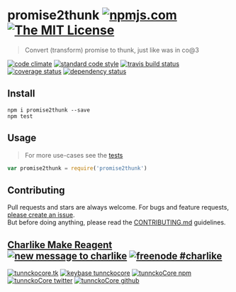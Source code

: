 # promise2thunk [![npmjs.com][npmjs-img]][npmjs-url] [![The MIT License][license-img]][license-url] 

> Convert (transform) promise to thunk, just like was in co@3

[![code climate][codeclimate-img]][codeclimate-url] [![standard code style][standard-img]][standard-url] [![travis build status][travis-img]][travis-url] [![coverage status][coveralls-img]][coveralls-url] [![dependency status][david-img]][david-url]


## Install
```
npm i promise2thunk --save
npm test
```


## Usage
> For more use-cases see the [tests](./test.js)

```js
var promise2thunk = require('promise2thunk')
```


## Contributing

Pull requests and stars are always welcome. For bugs and feature requests, [please create an issue](https://github.com/tunnckoCore/promise2thunk/issues/new).  
But before doing anything, please read the [CONTRIBUTING.md](./CONTRIBUTING.md) guidelines.


## [Charlike Make Reagent](http://j.mp/1stW47C) [![new message to charlike][new-message-img]][new-message-url] [![freenode #charlike][freenode-img]][freenode-url]

[![tunnckocore.tk][author-www-img]][author-www-url] [![keybase tunnckocore][keybase-img]][keybase-url] [![tunnckoCore npm][author-npm-img]][author-npm-url] [![tunnckoCore twitter][author-twitter-img]][author-twitter-url] [![tunnckoCore github][author-github-img]][author-github-url]


[npmjs-url]: https://www.npmjs.com/package/promise2thunk
[npmjs-img]: https://img.shields.io/npm/v/promise2thunk.svg?label=promise2thunk

[license-url]: https://github.com/tunnckoCore/promise2thunk/blob/master/LICENSE.md
[license-img]: https://img.shields.io/badge/license-MIT-blue.svg


[codeclimate-url]: https://codeclimate.com/github/tunnckoCore/promise2thunk
[codeclimate-img]: https://img.shields.io/codeclimate/github/tunnckoCore/promise2thunk.svg

[travis-url]: https://travis-ci.org/tunnckoCore/promise2thunk
[travis-img]: https://img.shields.io/travis/tunnckoCore/promise2thunk.svg

[coveralls-url]: https://coveralls.io/r/tunnckoCore/promise2thunk
[coveralls-img]: https://img.shields.io/coveralls/tunnckoCore/promise2thunk.svg

[david-url]: https://david-dm.org/tunnckoCore/promise2thunk
[david-img]: https://img.shields.io/david/tunnckoCore/promise2thunk.svg

[standard-url]: https://github.com/feross/standard
[standard-img]: https://img.shields.io/badge/code%20style-standard-brightgreen.svg


[author-www-url]: http://www.tunnckocore.tk
[author-www-img]: https://img.shields.io/badge/www-tunnckocore.tk-fe7d37.svg

[keybase-url]: https://keybase.io/tunnckocore
[keybase-img]: https://img.shields.io/badge/keybase-tunnckocore-8a7967.svg

[author-npm-url]: https://www.npmjs.com/~tunnckocore
[author-npm-img]: https://img.shields.io/badge/npm-~tunnckocore-cb3837.svg

[author-twitter-url]: https://twitter.com/tunnckoCore
[author-twitter-img]: https://img.shields.io/badge/twitter-@tunnckoCore-55acee.svg

[author-github-url]: https://github.com/tunnckoCore
[author-github-img]: https://img.shields.io/badge/github-@tunnckoCore-4183c4.svg

[freenode-url]: http://webchat.freenode.net/?channels=charlike
[freenode-img]: https://img.shields.io/badge/freenode-%23charlike-5654a4.svg

[new-message-url]: https://github.com/tunnckoCore/messages
[new-message-img]: https://img.shields.io/badge/send%20me-message-green.svg
